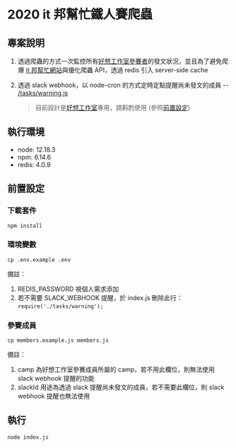 # 2020 it 邦幫忙鐵人賽爬蟲
## 專案說明 
1. 透過爬蟲的方式一次監控所有[好想工作室參賽者](https://ithelp.ithome.com.tw/2020-12th-ironman/signup/team/138)的發文狀況，並且為了避免爬爆 [it 邦幫忙網站](https://ithelp.ithome.com.tw/)與優化爬蟲 API，透過 redis 引入 server-side cache

2. 透過 slack webhook，以 node-cron 的方式定時定點提醒尚未發文的成員 -- [/tasks/warning.js](https://github.com/King0625/12th-ironman/blob/master/tasks/warning.js)

    > 目前設計是[好想工作室](https://www.facebook.com/GoodideasStudio/)專用，請斟酌使用 (參照[前置設定](#running-environment))

## 執行環境

- node: 12.18.3
- npm: 6.14.6
- redis: 4.0.9

<h2 id="running-environment">前置設定</h2>

### 下載套件
`npm install`
### 環境變數
`cp .env.example .env`

備註：
1. REDIS_PASSWORD 視個人需求添加
2. 若不需要 SLACK_WEBHOOK 提醒，於 index.js 刪除此行：`require('./tasks/warning');`

### 參賽成員
`cp members.example.js members.js`

備註：
1. camp 為好想工作室參賽成員所屬的 camp，若不用此欄位，則無法使用 slack webhook 提醒的功能
2. slackId 用途為透過 slack 提醒尚未發文的成員，若不需要此欄位，則 slack webhook 提醒也無法使用

## 執行
`node index.js`